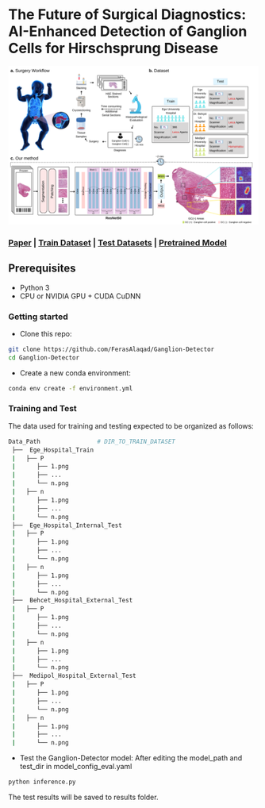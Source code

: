 # The Future of Surgical Diagnostics: AI-Enhanced Detection of Ganglion Cells for Hirschsprung Disease 
<img src="images/overview.png" width="800px"/>

### [Paper]() | [Train Dataset](https://istanbuledutr-my.sharepoint.com/:f:/g/personal/yasindurusoy_ogr_iu_edu_tr/EgpNPBGQjIlLsmy1yY6OjOkBcOX2zxbTH7Gc76nzt03YOA) |  [Test Datasets](https://istanbuledutr-my.sharepoint.com/:f:/g/personal/yasindurusoy_ogr_iu_edu_tr/EuMBe9bGtStNrf7KGVpb78EBEGs2gpwlLUqlJ0Ll3DvMwg) | [Pretrained Model](https://istanbuledutr-my.sharepoint.com/:u:/g/personal/yasindurusoy_ogr_iu_edu_tr/EYUaLO4zNHtPiLyFKmdDwPUB11dgwklyMnwYU-r33ZlDZQ?e=qxIQlA) 

## Prerequisites
- Python 3
- CPU or NVIDIA GPU + CUDA CuDNN

### Getting started

- Clone this repo:
```bash
git clone https://github.com/FerasAlaqad/Ganglion-Detector
cd Ganglion-Detector
```

- Create a new conda environment:
```bash
conda env create -f environment.yml
```
### Training and Test

The data used for training and testing expected to be organized as follows:
```bash
Data_Path                # DIR_TO_TRAIN_DATASET
 ├──  Ege_Hospital_Train
 |   ├── P
 |      ├── 1.png     
 |      ├── ...
 |      └── n.png
 |   ├── n
 |      ├── 1.png     
 |      ├── ...
 |      └── n.png
 ├──  Ege_Hospital_Internal_Test
 |   ├── P
 |      ├── 1.png     
 |      ├── ...
 |      └── n.png
 |   ├── n
 |      ├── 1.png     
 |      ├── ...
 |      └── n.png 
 ├──  Behcet_Hospital_External_Test
 |   ├── P
 |      ├── 1.png     
 |      ├── ...
 |      └── n.png
 |   ├── n
 |      ├── 1.png     
 |      ├── ...
 |      └── n.png 
 ├──  Medipol_Hospital_External_Test
 |   ├── P
 |      ├── 1.png     
 |      ├── ...
 |      └── n.png
 |   ├── n
 |      ├── 1.png     
 |      ├── ...
 |      └── n.png


```


- Test the Ganglion-Detector  model:
  After editing the model_path and test_dir in model_config_eval.yaml
```bash
python inference.py
```

The test results will be saved to results folder. 


